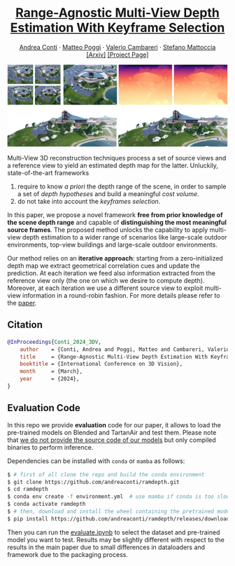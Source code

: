 <h1 align="center">
<a href="">Range-Agnostic Multi-View Depth Estimation With Keyframe Selection</a>
</h1>

<p>
<div align="center">
    <a href="https://andreaconti.github.io">Andrea Conti</a>
    &middot;
    <a href="https://mattpoggi.github.io">Matteo Poggi</a>
    &middot;
    <a href="">Valerio Cambareri</a>
    &middot;
    <a href="http://vision.deis.unibo.it/~smatt/Site/Home.html">Stefano Mattoccia</a>
</div>
<div align="center">
    <a href="https://arxiv.org/abs/2401.14401">[Arxiv]</a>
    <a href="https://andreaconti.github.io/projects/range_agnostic_multi_view_depth">[Project Page]</a>
</div>
</p>

![](https://github.com/andreaconti/ramdepth/blob/main/media/teaser.png)

Multi-View 3D reconstruction techniques process a set of source views and a reference view to yield an estimated depth map for the latter. Unluckily, state-of-the-art frameworks

1. require to know _a priori_ the depth range of the scene, in order to sample a set of _depth hypotheses_ and build a meaningful _cost volume_.
2. do not take into account the _keyframes selection_.

In this paper, we propose a novel framework **free from prior knowledge of the scene depth range** and capable of **distinguishing the most meaningful source frames**. The proposed method unlocks the capability to apply multi-view depth estimation to a wider range of scenarios like large-scale outdoor environments, top-view buildings and large-scale outdoor environments.

Our method relies on an **iterative approach**: starting from a zero-initialized depth map we extract geometrical correlation cues and update the prediction. At each iteration we feed also information extracted from the reference view only (the one on which we desire to compute depth). 
Moreover, at each iteration we use a different source view to exploit multi-view information in a round-robin fashion. For more details please refer to the [paper]().

## Citation

```bibtex
@InProceedings{Conti_2024_3DV,
    author    = {Conti, Andrea and Poggi, Matteo and Cambareri, Valerio and Mattoccia, Stefano},
    title     = {Range-Agnostic Multi-View Depth Estimation With Keyframe Selection},
    booktitle = {International Conference on 3D Vision},
    month     = {March},
    year      = {2024},
}
```

## Evaluation Code

In this repo we provide __evaluation__ code for our paper, it allows to load the pre-trained models on Blended and TartanAir and test them. Please note that <u>we do not provide the source code of our models</u> but only compiled binaries to perform inference.

Dependencies can be installed with `conda` or `mamba` as follows:

```bash
$ # first of all clone the repo and build the conda environment
$ git clone https://github.com/andreaconti/ramdepth.git
$ cd ramdepth
$ conda env create -f environment.yml  # use mamba if conda is too slow
$ conda activate ramdepth
$ # then, download and install the wheel containing the pretrained models, available for linux, windows and macos
$ pip install https://github.com/andreaconti/ramdepth/releases/download/wheels%2Fv0.1.0/ramdepth-0.1.0-cp310-cp310-linux_x86_64.whl --no-deps
```

Then you can run the [evaluate.ipynb](https://github.com/andreaconti/ramdepth/blob/main/evaluate.ipynb) to select the dataset and pre-trained model you want to test. Results may be slightly different with respect to the results in the main paper due to small differences in dataloaders and framework due to the packaging process.
